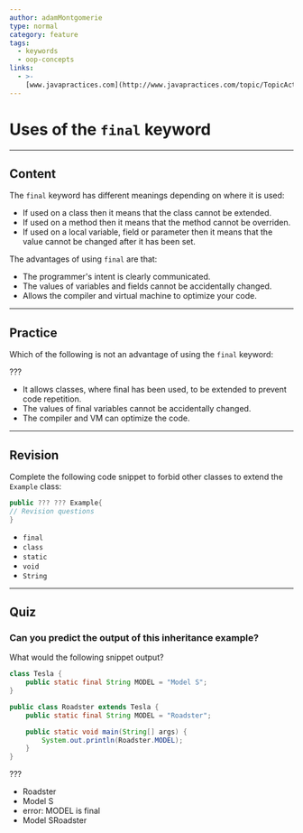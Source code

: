 ```yaml
---
author: adamMontgomerie
type: normal
category: feature
tags:
  - keywords
  - oop-concepts
links:
  - >-
    [www.javapractices.com](http://www.javapractices.com/topic/TopicAction.do?Id=23){website}
---
```


# Uses of the `final` keyword


---

## Content

The `final` keyword has different meanings depending on where it is used:

* If used on a class then it means that the class cannot be extended.
* If used on a method then it means that the method cannot be overriden.
* If used on a local variable, field or parameter then it means that the value cannot be changed after it has been set.

The advantages of using `final` are that:

* The programmer's intent is clearly communicated.
* The values of variables and fields cannot be accidentally changed.
* Allows the compiler and virtual machine to optimize your code.


---

## Practice

Which of the following is not an advantage of using the `final` keyword:

???

* It allows classes, where final has been used, to be extended to prevent code repetition.
* The values of final variables cannot be accidentally changed.
* The compiler and VM can optimize the code.


---

## Revision

Complete the following code snippet to forbid other classes to extend the `Example` class:

```java
public ??? ??? Example{
// Revision questions
}
```

* `final`
* `class`
* `static`
* `void`
* `String`


---

## Quiz

### Can you predict the output of this inheritance example?


What would the following snippet output?

```java
class Tesla {
    public static final String MODEL = "Model S";
}

public class Roadster extends Tesla {
    public static final String MODEL = "Roadster";

    public static void main(String[] args) {
        System.out.println(Roadster.MODEL);
    }
}
```

 ???

* Roadster
* Model S
* error: MODEL is final
* Model SRoadster
